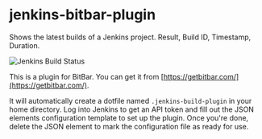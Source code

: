 # jenkins-bitbar-plugin
Shows the latest builds of a Jenkins project. Result, Build ID, Timestamp, Duration.

![Jenkins Build Status](https://raw.githubusercontent.com/tonymai/jenkins-bitbar-plugin/master/screenshot.png)

This is a plugin for BitBar. You can get it from [https://getbitbar.com/](https://getbitbar.com/).

It will automatically create a dotfile named `.jenkins-build-plugin` in your
home directory.  Log into Jenkins to get an API token and fill out the
JSON elements configuration template to set up the plugin.  Once you're done,
delete the JSON element to mark the configuration file as ready for use.

